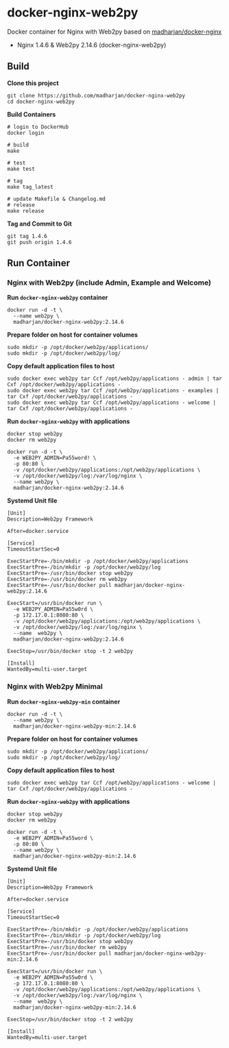 # docker-nginx-web2py
Docker container for Nginx with Web2py based on [madharjan/docker-nginx](https://github.com/madharjan/docker-nginx/)

* Nginx 1.4.6 & Web2py 2.14.6 (docker-nginx-web2py)

## Build

**Clone this project**
```
git clone https://github.com/madharjan/docker-nginx-web2py
cd docker-nginx-web2py
```

**Build Containers**
```
# login to DockerHub
docker login

# build
make

# test
make test

# tag
make tag_latest

# update Makefile & Changelog.md
# release
make release
```

**Tag and Commit to Git**
```
git tag 1.4.6
git push origin 1.4.6
```

## Run Container

### Nginx with Web2py (include Admin, Example and Welcome)

**Run `docker-nginx-web2py` container**
```
docker run -d -t \
  --name web2py \
  madharjan/docker-nginx-web2py:2.14.6
```

**Prepare folder on host for container volumes**
```
sudo mkdir -p /opt/docker/web2py/applications/
sudo mkdir -p /opt/docker/web2py/log/
```

**Copy default application files to host**
```
sudo docker exec web2py tar Ccf /opt/web2py/applications - admin | tar Cxf /opt/docker/web2py/applications -
sudo docker exec web2py tar Ccf /opt/web2py/applications - examples | tar Cxf /opt/docker/web2py/applications -
sudo docker exec web2py tar Ccf /opt/web2py/applications - welcome | tar Cxf /opt/docker/web2py/applications -
```

**Run `docker-nginx-web2py` with applications**
```
docker stop web2py
docker rm web2py

docker run -d -t \
  -e WEB2PY_ADMIN=Pa55word! \
  -p 80:80 \
  -v /opt/docker/web2py/applications:/opt/web2py/applications \
  -v /opt/docker/web2py/log:/var/log/nginx \
  --name web2py \
  madharjan/docker-nginx-web2py:2.14.6
```

**Systemd Unit file**
```
[Unit]
Description=Web2py Framework

After=docker.service

[Service]
TimeoutStartSec=0

ExecStartPre=-/bin/mkdir -p /opt/docker/web2py/applications
ExecStartPre=-/bin/mkdir -p /opt/docker/web2py/log
ExecStartPre=-/usr/bin/docker stop web2py
ExecStartPre=-/usr/bin/docker rm web2py
ExecStartPre=-/usr/bin/docker pull madharjan/docker-nginx-web2py:2.14.6

ExecStart=/usr/bin/docker run \
  -e WEB2PY_ADMIN=Pa55w0rd \
  -p 172.17.0.1:8080:80 \
  -v /opt/docker/web2py/applications:/opt/web2py/applications \
  -v /opt/docker/web2py/log:/var/log/nginx \
  --name  web2py \
  madharjan/docker-nginx-web2py:2.14.6

ExecStop=/usr/bin/docker stop -t 2 web2py

[Install]
WantedBy=multi-user.target
```

### Nginx with Web2py Minimal

**Run `docker-nginx-web2py-min` container**

```
docker run -d -t \
  --name web2py \
  madharjan/docker-nginx-web2py-min:2.14.6
```

**Prepare folder on host for container volumes**
```
sudo mkdir -p /opt/docker/web2py/applications/
sudo mkdir -p /opt/docker/web2py/log/
```

**Copy default application files to host**
```
sudo docker exec web2py tar Ccf /opt/web2py/applications - welcome | tar Cxf /opt/docker/web2py/applications -
```

**Run `docker-nginx-web2py` with applications**
```
docker stop web2py
docker rm web2py

docker run -d -t \
  -e WEB2PY_ADMIN=Pa55word \
  -p 80:80 \
  --name web2py \
  madharjan/docker-nginx-web2py-min:2.14.6
```

**Systemd Unit file**
```
[Unit]
Description=Web2py Framework

After=docker.service

[Service]
TimeoutStartSec=0

ExecStartPre=-/bin/mkdir -p /opt/docker/web2py/applications
ExecStartPre=-/bin/mkdir -p /opt/docker/web2py/log
ExecStartPre=-/usr/bin/docker stop web2py
ExecStartPre=-/usr/bin/docker rm web2py
ExecStartPre=-/usr/bin/docker pull madharjan/docker-nginx-web2py-min:2.14.6

ExecStart=/usr/bin/docker run \
  -e WEB2PY_ADMIN=Pa55w0rd \
  -p 172.17.0.1:8080:80 \
  -v /opt/docker/web2py/applications:/opt/web2py/applications \
  -v /opt/docker/web2py/log:/var/log/nginx \
  --name  web2py \
  madharjan/docker-nginx-web2py-min:2.14.6

ExecStop=/usr/bin/docker stop -t 2 web2py

[Install]
WantedBy=multi-user.target
```
